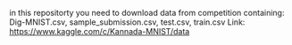 in this repositorty you need to download data from competition containing: Dig-MNIST.csv, sample_submission.csv, test.csv, train.csv
Link: https://www.kaggle.com/c/Kannada-MNIST/data
